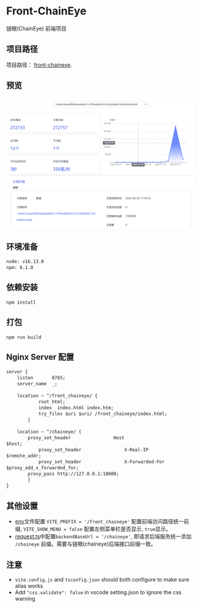# Front-ChainEye
链眼(ChainEye) 前端项目

## 项目路径
项目路径： [front-chaineye](https://github.com/shengjian-tech/front_chaineye).

## 预览
<img src="overview.png" width="500">

## 环境准备

```
node: v16.13.0
npm: 8.1.0
```
## 依赖安装

```
npm install
```
## 打包

```
npm run build
```

## Nginx Server 配置
```
server {
    listen       8765;
    server_name  _;

    location ~ ^/front_chaineye/ {
            root html;
            index  index.html index.htm;
            try_files $uri $uri/ /front_chaineye/index.html;
        }        
    
	location ~ ^/chaineye/ {
	    proxy_set_header                Host                            $host;
            proxy_set_header                X-Real-IP                       $remote_addr;
            proxy_set_header                X-Forwarded-For                 $proxy_add_x_forwarded_for;
	    proxy_pass http://127.0.0.1:18000;
        }
}
```
## 其他设置
- [env](.env)文件配置 `VITE_PREFIX = '/front_chaineye'` 配置前端访问路径统一前缀, `VITE_SHOW_MENU = false` 配置左侧菜单栏是否显示, `true`显示。  
- [request.ts](./src/utils/request.ts)中配置`backendBaseUrl = '/chaineye'`, 即请求后端服务统一添加 `/chaineye` 前缀。需要与链眼(chaineye)后端接口前缀一致。

## 注意
- `vite.config.js` and `tsconfig.json` should both configure to make sure alias works
- Add `"css.validate": false` in vscode setting.json to ignore the css warning 


